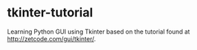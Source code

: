 tkinter-tutorial
================

Learning Python GUI using Tkinter based on the tutorial found at http://zetcode.com/gui/tkinter/.
